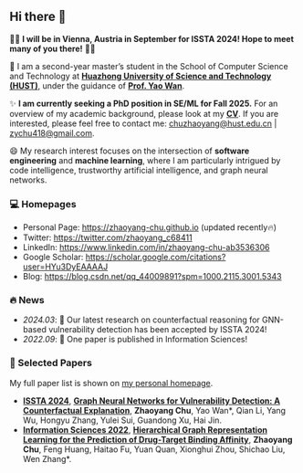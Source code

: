 ## Hi there 👋

🌟🌟 **I will be in Vienna, Austria in September for ISSTA 2024! Hope to meet many of you there!** 🤗🤗

🔭 I am a second-year master’s student in the School of Computer Science and Technology at [**Huazhong University of Science and Technology (HUST)**](https://www.hust.edu.cn), under the guidance of [**Prof. Yao Wan**](http://wanyao.me).

✨ **I am currently seeking a PhD position in SE/ML for Fall 2025.** For an overview of my academic background, please look at my [**CV**](https://zhaoyang-chu.github.io/assets/ZhaoyangChu_CV.pdf). If you are interested, please feel free to contact me: [chuzhaoyang@hust.edu.cn](mailto:chuzhaoyang@hust.edu.cn) \| [zychu418@gmail.com](mailto:zychu418@gmail.com).

😄 My research interest focuses on the intersection of **software engineering** and **machine learning**, where I am particularly intrigued by code intelligence, trustworthy artificial intelligence, and graph neural networks.

### 💻 Homepages

- Personal Page: https://zhaoyang-chu.github.io (updated recently🔥)
- Twitter: https://twitter.com/zhaoyang_c68411
- LinkedIn: https://www.linkedin.com/in/zhaoyang-chu-ab3536306
- Google Scholar: https://scholar.google.com/citations?user=HYu3DyEAAAAJ
- Blog: https://blog.csdn.net/qq_44009891?spm=1000.2115.3001.5343

### 🔥 News

- *2024.03*: 🎉 Our latest research on counterfactual reasoning for GNN-based vulnerability detection has been accepted by ISSTA 2024!
- *2022.09*: 🎉 One paper is published in Information Sciences!

### 📝 Selected Papers

My full paper list is shown on [my personal homepage](https://zhaoyang-chu.github.io).

- **[ISSTA 2024](https://2024.issta.org/)**, **[Graph Neural Networks for Vulnerability Detection: A Counterfactual Explanation](https://arxiv.org/abs/2404.15687)**, **Zhaoyang Chu**, Yao Wan\*, Qian Li, Yang Wu, Hongyu Zhang, Yulei Sui, Guandong Xu, Hai Jin.
- **[Information Sciences 2022](https://www.sciencedirect.com/journal/information-sciences)**, **[Hierarchical Graph Representation Learning for the Prediction of Drug-Target Binding Affinity](https://www.sciencedirect.com/science/article/abs/pii/S0020025522010908)**, **Zhaoyang Chu**, Feng Huang, Haitao Fu, Yuan Quan, Xionghui Zhou, Shichao Liu, Wen Zhang\*.

<!--
**Zhaoyang-Chu/Zhaoyang-Chu** is a ✨ _special_ ✨ repository because its `README.md` (this file) appears on your GitHub profile.

Here are some ideas to get you started:

- 🔭 I’m currently working on ...
- 🌱 I’m currently learning ...
- 👯 I’m looking to collaborate on ...
- 🤔 I’m looking for help with ...
- 💬 Ask me about ...
- 📫 How to reach me: ...
- 😄 Pronouns: ...
- ⚡ Fun fact: ...
-->

